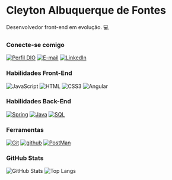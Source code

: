 # Cleyton Albuquerque de Fontes

Desenvolvedor front-end em evolução.  💻

### Conecte-se comigo

[![Perfil DIO](https://img.shields.io/badge/-Meu%20Perfil%20na%20DIO-30A3DC?style=for-the-badge)](https://www.dio.me/users/cleyton_albuquerque)
[![E-mail](https://img.shields.io/badge/-Email-000?style=for-the-badge&logo=microsoft-outlook&logoColor=E94D5F)](mailto:cleyton.albuquerque@dcx.ufpb.br)
[![LinkedIn](https://img.shields.io/badge/-LinkedIn-000?style=for-the-badge&logo=linkedin&logoColor=30A3DC)](linkedin.com/in/cleytonalbu/)

### Habilidades Front-End

![JavaScript](https://img.shields.io/badge/JavaScript-000?style=for-the-badge&logo=javascript&logoColor=F0DB4F)
![HTML](https://img.shields.io/badge/HTML-000?style=for-the-badge&logo=html5&logoColor=30A3DC)
![CSS3](https://img.shields.io/badge/CSS3-000?style=for-the-badge&logo=css3&logoColor=E94D5F)
![Angular](https://img.shields.io/badge/Angular-000?style=for-the-badge&logo=angular&logoColor=C3002F)

### Habilidades Back-End

[![Spring](https://img.shields.io/badge/Spring-000?style=for-the-badge&logo=spring&logoColor=30A3DC)](https://docs.github.com/)
[![Java](https://img.shields.io/badge/Java-000?style=for-the-badge&logo=java&logoColor=30A3DC)](https://docs.github.com/)
[![SQL](https://img.shields.io/badge/Sql-000?style=for-the-badge&logo=sql&logoColor=30A3DC)](https://docs.github.com/)

### Ferramentas

[![Git](https://img.shields.io/badge/Git-000?style=for-the-badge&logo=git&logoColor=E94D5F)](https://git-scm.com/doc)
[![github](https://img.shields.io/badge/GitHub-000?style=for-the-badge&logo=github&logoColor=30A3DC)](https://docs.github.com/)
[![PostMan](https://img.shields.io/badge/PostMan-000?style=for-the-badge&logo=postmanb&logoColor=30A3DC)](https://docs.github.com/)

### GitHub Stats

![GitHub Stats](https://github-readme-stats.vercel.app/api?username=cleytonalbu&theme=transparent&bg_color=000&border_color=30A3DC&show_icons=true&icon_color=30A3DC&title_color=E94D5F&text_color=FFF)
![Top Langs](https://github-readme-stats-git-masterrstaa-rickstaa.vercel.app/api/top-langs/?username=1Maatheus&layout=compact&bg_color=000&border_color=30A3DC&title_color=E94D5F&text_color=FFF)



